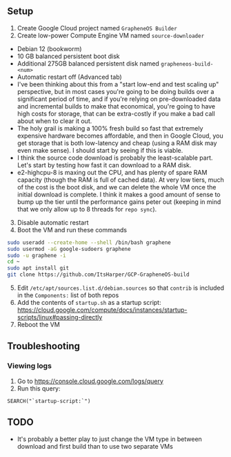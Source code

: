 ## Setup

1. Create Google Cloud project named `GrapheneOS Builder`
2. Create low-power Compute Engine VM named `source-downloader`
  * Debian 12 (bookworm)
  * 10 GB balanced persistent boot disk
  * Additional 275GB balanced persistent disk named `grapheneos-build-<num>`
  * Automatic restart off (Advanced tab)
  * I've been thinking about this from a "start low-end and test scaling up"
    perspective, but in most cases you're going to be doing builds over a
    significant period of time, and if you're relying on pre-downloaded data
    and incremental builds to make that economical, you're going to have high
    costs for storage, that can be extra-costly if you make a bad call about
    when to clear it out.
  * The holy grail is making a 100% fresh build so fast that extremely
    expensive hardware becomes affordable, and then in Google Cloud, you get
    storage that is both low-latency and cheap (using a RAM disk may even make
    sense). I should start by seeing if this is viable.
  * I think the source code download is probably the least-scalable part. Let's
    start by testing how fast it can download to a RAM disk.
  * e2-highcpu-8 is maxing out the CPU, and has plenty of spare RAM capacity
    (though the RAM is full of cached data). At very low tiers, much of the
    cost is the boot disk, and we can delete the whole VM once the initial
    download is complete. I think it makes a good amount of sense to bump
    up the tier until the performance gains peter out (keeping in mind that
    we only allow up to 8 threads for `repo sync`).
3. Disable automatic restart
4. Boot the VM and run these commands
```bash
sudo useradd --create-home --shell /bin/bash graphene
sudo usermod -aG google-sudoers graphene
sudo -u graphene -i
cd ~
sudo apt install git
git clone https://github.com/ItsHarper/GCP-GrapheneOS-build
```
5. Edit `/etc/apt/sources.list.d/debian.sources` so that `contrib` is included in the `Components:` list of both repos
6. Add the contents of `startup.sh` as a startup script: https://cloud.google.com/compute/docs/instances/startup-scripts/linux#passing-directly
7. Reboot the VM

## Troubleshooting

### Viewing logs

1. Go to https://console.cloud.google.com/logs/query
2. Run this query:
```
SEARCH("`startup-script:`")
```

## TODO

* It's probably a better play to just change the VM type in between download and first build
  than to use two separate VMs
